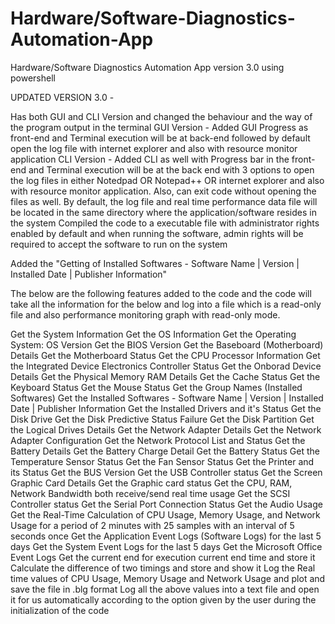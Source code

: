 # Hardware/Software-Diagnostics-Automation-App
Hardware/Software Diagnostics Automation App version 3.0 using powershell

UPDATED VERSION 3.0 -

Has both GUI and CLI Version and changed the behaviour and the way of the program output in the terminal
GUI Version - Added GUI Progress as front-end and Terminal execution will be at back-end followed by default open the log file with internet explorer and also with resource monitor application
CLI Version - Added CLI as well with Progress bar in the front-end and Terminal execution will be at the back end with 3 options to open the log files in either Notedpad OR Notepad++ OR internet explorer and also with resource monitor application. Also, can exit code without opening the files as well.
By default, the log file and real time performance data file will be located in the same directory where the application/software resides in the system
Compiled the code to a executable file with administrator rights enabled by default and when running the software, admin rights will be required to accept the software to run on the system

Added the "Getting of Installed Softwares - Software Name | Version | Installed Date | Publisher Information"

The below are the following features added to the code and the code will take all the information for the below and log into a file which is a read-only file and also performance monitoring graph with read-only mode.

Get the System Information
Get the OS Information
Get the Operating System: OS Version
Get the BIOS Version
Get the Baseboard (Motherboard) Details
Get the Motherboard Status
Get the CPU Processor Information
Get the Integrated Device Electronics Controller Status
Get the Onborad Device Details
Get the Physical Memory RAM Details
Get the Cache Status
Get the Keyboard Status
Get the Mouse Status
Get the Group Names (Installed Softwares)
Get the Installed Softwares - Software Name | Version | Installed Date | Publisher Information
Get the Installed Drivers and it's Status
Get the Disk Drive
Get the Disk Predictive Status Failure
Get the Disk Partition
Get the Logical Drives Details
Get the Network Adapter Details
Get the Network Adapter Configuration
Get the Network Protocol List and Status
Get the Battery Details
Get the Battery Charge Detail
Get the Battery Status
Get the Temperature Sensor Status
Get the Fan Sensor Status
Get the Printer and its Status
Get the BUS Version
Get the USB Controller status
Get the Screen Graphic Card Details
Get the Graphic card status
Get the CPU, RAM, Network Bandwidth both receive/send real time usage
Get the SCSI Controller status
Get the Serial Port Connection Status
Get the Audio Usage
Get the Real-Time Calculation of CPU Usage, Memory Usage, and Network Usage for a period of 2 minutes with 25 samples with an interval of 5 seconds once
Get the Application Event Logs (Software Logs) for the last 5 days
Get the System Event Logs for the last 5 days
Get the Microsoft Office Event Logs
Get the current end for execution current end time and store it
Calculate the difference of two timings and store and show it
Log the Real time values of CPU Usage, Memory Usage and Network Usage and plot and save the file in .blg format
Log all the above values into a text file and open it for us automatically according to the option given by the user during the initialization of the code
